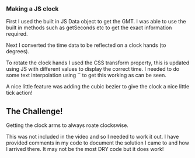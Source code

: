 ### Making a JS clock

First I used the built in JS Data object to get the GMT.  I was able to use the built in methods such as getSeconds etc to get the exact information required.

Next I converted the time data to be reflected on a clock hands (to degrees).

To rotate the clock hands I used the CSS transform property, this is updated using JS with different values to display the correct time.
I needed to do some text interpolation  using `` to get this working as can be seen.

A nice little feature was adding the cubic bezier to give the clock a nice little tick action!

## The Challenge!

Getting the clock arms to always roate clockswise.

This was not included in the video and so I needed to work it out.  I have provided comments in my code to document the solution I came to and how I arrived there.  It may not be the most DRY code but it does work!
